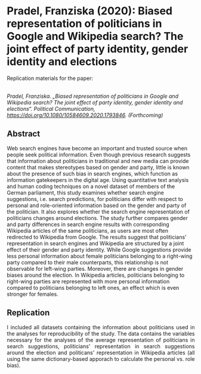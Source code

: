 # Pradel, Franziska (2020): Biased representation of politicians in Google and Wikipedia search? The joint effect of party identity, gender identity and elections
<div style="text-align: justify">
Replication materials for the paper:</div></br>

*Pradel, Franziska. „Biased representation of politicians in Google and Wikipedia search? The joint effect of party identity, gender identity and elections“. Political Communication, https://doi.org/10.1080/10584609.2020.1793846. (Forthcoming)*

Abstract
---
Web search engines have become an important and trusted source when people seek political information. Even though previous research suggests that information about politicians in traditional and new media can provide content that makes stereotypes based on gender and party, little is known about the presence of such bias in search engines, which function as information gatekeepers in the digital age. Using quantitative text analysis and human coding techniques on a novel dataset of members of the German parliament, this study examines whether search engine suggestions, i.e. search predictions, for politicians differ with respect to personal and role-oriented information based on the gender and party of the politician. It also explores whether the search engine representation of politicians changes around elections. The study further compares gender and party differences in search engine results with corresponding Wikipedia articles of the same politicians, as users are most often redirected to Wikipedia from Google. The results suggest that politicians' representation in search engines and Wikipedia are structured by a joint effect of their gender and party identity. While Google suggestions provide less personal information about female politicians belonging to a right-wing party compared to their male counterparts, this relationship is not observable for left-wing parties. Moreover, there are changes in gender biases around the election. In Wikipedia articles, politicians belonging to right-wing parties are represented with more personal information compared to politicians belonging to left ones, an effect which is even stronger for females. 

Replication
---
<div style="text-align: justify">
I included all datasets containing the information about politicians used in the analyses for reproducibility of the study. The data contains the variables necessary for the analyses of the average representation of politicians in search suggestions, politicians' representation in search suggestions around the election and politicans' representation in Wikipedia articles (all using the same dictionary-based apporach to calculate the personal vs. role bias).
</div>
